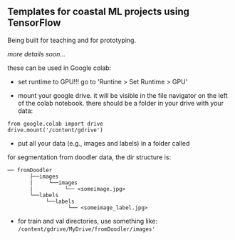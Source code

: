 ## Templates for coastal ML projects using TensorFlow

Being built for teaching and for prototyping.

*more details soon...*

these can be used in Google colab:

- set runtime to GPU!!! go to 'Runtine > Set Runtime > GPU'

- mount your google drive. it will be visible in the file navigator on the left of the colab notebook. there should be a folder in your drive with your data:

```
from google.colab import drive
drive.mount('/content/gdrive')
```
- put all your data (e.g., images and labels) in a folder called 

for segmentation from doodler data, the dir structure is:
``` 
── fromDoodler
       ├──images
       |     └──images
       |          └── <someimage.jpg>
       └──labels
            └──labels
                   └── <someimage_label.jpg>
```

- for train and val directories, use something like:
`/content/gdrive/MyDrive/fromDoodler/images'`